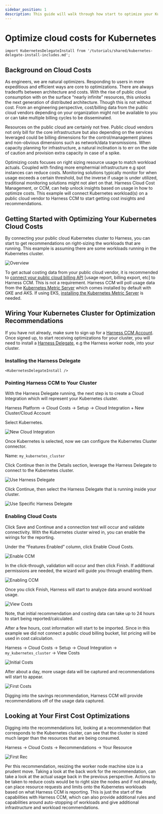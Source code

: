 ```yaml
---
sidebar_position: 1
description: This guide will walk through how start to optimize your Kubernetes Costs on a public cloud provider.
---
```


# Optimize cloud costs for Kubernetes

```mdx-code-block
import KubernetesDelegateInstall from '/tutorials/shared/kubernetes-delegate-install-includes.md';
```

## Background on Cloud Costs

As engineers, we are natural optimizers. Responding to users in more expeditious and efficient ways are core to optimizations. There are always tradeoffs between architecture and costs. With the rise of public cloud consumption with on the surface “nearly infinite” resources, this unlocks the next generation of distributed architecture. Though this is not without cost. From an engineering perspective, cost/billing data from the public cloud vendors depending on your organization might not be available to you or can take multiple billing cycles to be disseminated.

Resources on the public cloud are certainly not free. Public cloud vendors not only bill for the core infrastructure but also depending on the services leveraged could be billing dimensions for the control/management planes and non-obvious dimensions such as network/data transmissions. When capacity planning for infrastructure, a natural inclination is to err on the side of caution and provision extra capacity in case of a spike.

Optimizing costs focuses on right sizing resource usage to match workload actuals. Coupled with finding more emphermial infrastructure e.g spot instances can reduce costs. Monitoring solutions typically monitor for when usage exceeds a certain threshold, but the inverse if usage is under utilized, traditional monitoring solutions might not alert on that. Harness Cloud Cost Management, or CCM, can help unlock insights based on usage in how to optimize costs. This example will connect Kubernetes workload(s) on a public cloud vendor to Harness CCM to start getting cost insights and recommendations.

## Getting Started with Optimizing Your Kubernetes Cloud Costs

By connecting your public cloud Kubernetes cluster to Harness, you can start to get recommendations on right-sizing the workloads that are running. This example is assuming there are some workloads running in the Kubernetes cluster.

![Overview](static/first-kubernetes-ccm-tutorial/overview.png)

To get actual costing data from your public cloud vendor, it is recommended to [connect your public cloud billing API](https://docs.harness.io/article/80vbt5jv0q-set-up-cost-visibility-for-aws) [usage report, billing export, etc] to Harness CCM. This is not a requirement. Harness CCM will poll usage data from the [Kubernetes Metric Server](https://github.com/kubernetes-sigs/metrics-server) which comes installed by default with GKE and AKS. If using EKS, [installing the Kubernetes Metric Server](https://docs.aws.amazon.com/eks/latest/userguide/metrics-server.html) is needed.

## Wiring Your Kubernetes Cluster for Optimization Recommendations

If you have not already, make sure to sign up for a [Harness CCM Account](https://app.harness.io/auth/#/signup/?module=ce&?utm_source=website&utm_medium=harness-developer-hub&utm_campaign=ccm-plg&utm_content=get-started). Once signed up, to start receiving optimizations for your cluster, you will need to install a [Harness Delegate](https://docs.harness.io/article/2k7lnc7lvl-delegates-overview), e.g the Harness worker node, into your cluster.

### Installing the Harness Delegate

```mdx-code-block
<KubernetesDelegateInstall />
```

### Pointing Harness CCM to Your Cluster

With the Harness Delegate running, the next step is to create a Cloud Integration which will represent your Kubernetes cluster.

Harness Platform -> Cloud Costs -> Setup -> Cloud Integration + New Cluster/Cloud Account

Select Kubernetes.

![New Cloud Integration](static/first-kubernetes-ccm-tutorial/new_cloud_int.png)

Once Kubernetes is selected, now we can configure the Kubernetes Cluster connector.

Name: `my_kubernetes_cluster`

Click Continue then in the Details section, leverage the Harness Delegate to connect to the Kubernetes cluster.

![Use Harness Delegate](static/first-kubernetes-ccm-tutorial/new_cloud_int.png)

Click Continue, then select the Harness Delegate that is running inside your cluster.

![Use Specific Harness Delegate](static/first-kubernetes-ccm-tutorial/use_delegate.png)

### Enabling Cloud Costs

Click Save and Continue and a connection test will occur and validate connectivity. With the Kubernetes cluster wired in, you can enable the wirings for the reporting.

Under the “Features Enabled” column, click Enable Cloud Costs.

![Enable CCM](static/first-kubernetes-ccm-tutorial/enable_ccm.png)

In the click-through, validation will occur and then click Finish. If additional permissions are needed, the wizard will guide you through enabling them.

![Enabling CCM](static/first-kubernetes-ccm-tutorial/enabling_ccm.png)

Once you click Finish, Harness will start to analyze data around workload usage.

![View Costs](static/first-kubernetes-ccm-tutorial/view_costs.png)

Note, that initial recommendation and costing data can take up to 24 hours to start being reported/calculated.

After a few hours, cost information will start to be imported. Since in this example we did not connect a public cloud billing bucket, list pricing will be used in cost calculation.

Harness -> Cloud Costs -> Setup -> Cloud Integration -> `my_kubernetes_cluster` -> View Costs

![Initial Costs](static/first-kubernetes-ccm-tutorial/init_costs.png)

After about a day, more usage data will be captured and recommendations will start to appear.

![First Costs](static/first-kubernetes-ccm-tutorial/first_costs.png)

Digging into the savings recommendation, Harness CCM will provide recommendations off of the usage data captured.

## Looking at Your First Cost Optimizations

Digging into the recommendations list, looking at a recommendation that corresponds to the Kubernetes cluster, can see that the cluster is sized much larger than the resources that are being consumed.

Harness -> Cloud Costs -> Recommendations -> Your Resource

![First Rec](static/first-kubernetes-ccm-tutorial/first_rec.png)

Per this recommendation, resizing the worker node machine size is a prudent move. Taking a look at the back work for the recommendation, can take a look at the actual usage back in the previous perspective. Actions to be taken to reduce costs would be to right size the nodes and if not already, can place resource requests and limits onto the Kubernetes workloads based on what Harness CCM is reporting. This is just the start of the capabilities with Harness CCM, which can also provide additional rules and capabilities around auto-stopping of workloads and give additional infrastructure and workload recommendations.
